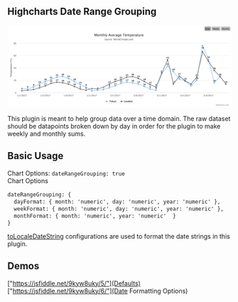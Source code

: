 ## Highcharts Date Range Grouping

![higcharts-plugin-gif-demo](https://github.com/notryanb/highcharts_date_range_grouping/blob/master/images/plugin-01.gif?raw=true)

This plugin is meant to help group data over a time domain. The raw dataset should be datapoints
broken down by day in order for the plugin to make weekly and monthly sums.

## Basic Usage
Chart Options: `dateRangeGrouping: true`  
Chart Options 
```
dateRangeGrouping: {
  dayFormat: { month: 'numeric', day: 'numeric', year: 'numeric' },
  weekFormat: { month: 'numeric', day: 'numeric', year: 'numeric' },
  monthFormat: { month: 'numeric', year: 'numeric'  }
}
```

[toLocaleDateString](https://developer.mozilla.org/en-US/docs/Web/JavaScript/Reference/Global_Objects/Date/toLocaleDateString) configurations are used to format the date strings in this plugin.

## Demos
["https://jsfiddle.net/9kyw8uky/5/"](Defaults)
["https://jsfiddle.net/9kyw8uky/6/"](Date Formatting Options)

